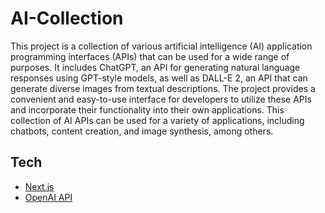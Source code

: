 # AI-Collection

This project is a collection of various artificial intelligence (AI) application programming interfaces (APIs) that can be used for a wide range of purposes. It includes ChatGPT, an API for generating natural language responses using GPT-style models, as well as DALL-E 2, an API that can generate diverse images from textual descriptions. The project provides a convenient and easy-to-use interface for developers to utilize these APIs and incorporate their functionality into their own applications. This collection of AI APIs can be used for a variety of applications, including chatbots, content creation, and image synthesis, among others.

## Tech

- [Next.js](https://nextjs.org/)
- [OpenAI API](https://openai.com/api/)
